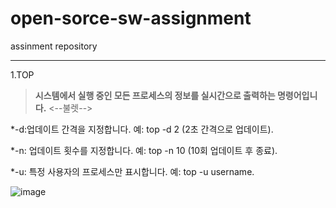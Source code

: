 # open-sorce-sw-assignment
assinment repository

___
1.TOP


>**시스템에서 실행 중인 모든 프로세스의 정보를 실시간으로 출력하는 명령어입니다.**
<--불렛-->

*-d:업데이트 간격을 지정합니다. 예: top -d 2 (2초 간격으로 업데이트).

*-n: 업데이트 횟수를 지정합니다. 예: top -n 10 (10회 업데이트 후 종료).

*-u: 특정 사용자의 프로세스만 표시합니다. 예: top -u username.


![image](https://blog.kakaocdn.net/dn/rxlg4/btqYfV2LE3L/SW5SbyO65ZUa5PggM3KI8K/img.png)
